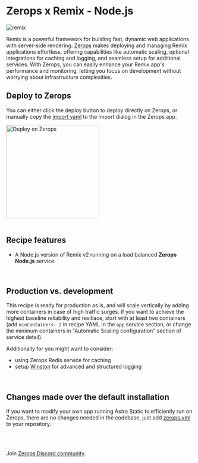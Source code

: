 # Zerops x Remix - Node.js

![remix](https://github.com/zeropsio/recipe-shared-assets/blob/main/covers/cover-remix.png)

Remix is a powerful framework for building fast, dynamic web applications with server-side rendering. [Zerops](https://zerops.io) makes deploying and managing Remix applications effortless, offering capabilities like automatic scaling, optional integrations for caching and logging, and seamless setup for additional services. With Zerops, you can easily enhance your Remix app's performance and monitoring, letting you focus on development without worrying about infrastructure complexities.

## Deploy to Zerops

You can either click the deploy button to deploy directly on Zerops, or manually copy the [import yaml](https://github.com/zeropsio/recipe-remix-nodejs/blob/main/zerops-project-import.yml) to the import dialog in the Zerops app.

<a href="https://app.zerops.io/recipe/remix">
    <img width="250" alt="Deploy on Zerops" src="https://github.com/zeropsio/recipe-shared-assets/blob/main/deploy-button/deploy-button.png">
</a>

<br/>
<br/>

## Recipe features
- A Node.js version of Remix v2 running on a load balanced **Zerops Node.js** service.

<br/>

## Production vs. development
This recipe is ready for production as is, and will scale vertically by adding more containers in case of high traffic surges. If you want to achieve the highest baseline reliability and resiliace, start with at least two containers (add `minContainers: 2` in recipe YAML in the `app` service section, or change the minimum containers in "Automatic Scaling configuration" section of service detail).

Additionally for you might want to consider:
- using Zerops Redis service for caching
- setup [Winston](https://github.com/winstonjs/winston) for advanced and structured logging

<br/>

## Changes made over the default installation
If you want to modify your own app running Astro Static to efficiently run on Zerops, there are no changes needed in the codebase, just add [zerops.yml](https://github.com/zeropsio/recipe-remix-nodejs/blob/main/zerops.yml) to your repository.

<br/>
<br/>

Join [Zerops Discord community](https://discord.com/invite/WDvCZ54).

